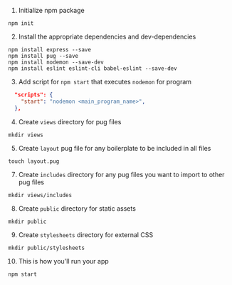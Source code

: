 1. Initialize npm package
```
npm init
```
2. Install the appropriate dependencies and dev-dependencies
```
npm install express --save
npm install pug --save
npm install nodemon --save-dev
npm install eslint eslint-cli babel-eslint --save-dev
```
3. Add script for `npm start` that executes `nodemon` for program
```json
  "scripts": {
    "start": "nodemon <main_program_name>",
  },
```
4. Create `views` directory for pug files
```
mkdir views
```
5. Create `layout` pug file for any boilerplate to be included in all files
```
touch layout.pug
```
7. Create `includes` directory for any pug files you want to import to other pug files
```
mkdir views/includes
```

8. Create `public` directory for static assets
```
mkdir public
```
9. Create `stylesheets` directory for external CSS
```
mkdir public/stylesheets
```
10. This is how you'll run your app
```
npm start
```
